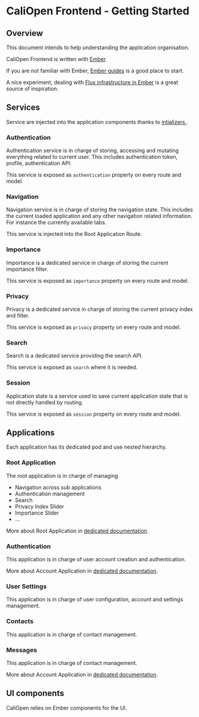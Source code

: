 CaliOpen Frontend - Getting Started
===================================

## Overview

This document intends to help understanding the application organisation.

CaliOpen Frontend is written with [Ember](http://emberjs.com/).

If you are not familiar with Ember, [Ember guides](http://guides.emberjs.com/)
is a good place to start.

A nice experiment, dealing with [Flux infrastructure in
Ember](http://www.thesoftwaresimpleton.com/blog/2015/03/13/ember-reflux/) is a
great source of inspiration.

## Services

Service are injected into the application components thanks to [intializers
](http://guides.emberjs.com/v1.11.0/understanding-ember/dependency-injection-and-service-lookup/#toc_dependency-injection-with-code-register-inject-code).

### Authentication

Authentication service is in charge of storing, accessing and mutating
everything related to current user. This includes authentication token, profile,
authentication API.

This service is exposed as `authentication` property on every route and model.

### Navigation

Navigation service is in charge of storing the navigation state. This includes
the current loaded application and any other navigation related information. For
instance the currently available tabs.

This service is injected into the Root Application Route.

### Importance

Importance is a dedicated service in charge of storing the current importance
filter.

This service is exposed as `importance` property on every route and model.

### Privacy

Privacy is a dedicated service in charge of storing the current privacy index
and filter.

This service is exposed as `privacy` property on every route and model.

### Search

Search is a dedicated service providing the search API.

This service is exposed as `search` where it is needed.

### Session

Application state is a service used to save current application state that is
not directly handled by routing.

This service is exposed as `session` property on every route and model.

## Applications

Each application has its dedicated pod and use nested hierarchy.

### Root Application

The root application is in charge of managing

- Navigation across sub applications
- Authentication management
- Search
- Privacy Index Slider
- Importance Slider
- ...

More about Root Application in [dedicated documentation](./applications/01-root.markdown).

### Authentication

This application is in charge of user account creation and authentication.

More about Account Application in [dedicated documentation](./applications/02-authentication.markdown).

### User Settings

This application is in charge of user configuration, account and settings
management.

### Contacts

This application is in charge of contact management.

### Messages

This application is in charge of contact management.

More about Account Application in [dedicated documentation](./applications/03-messages.markdown).

## UI components

CaliOpen relies on Ember components for the UI.




